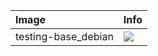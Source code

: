 | Image  | Info |
| :----- | :--- |
| testing-base_debian | [![](https://images.microbadger.com/badges/image/dunecommunity/testing-base_debian.svg)](http://microbadger.com/images/dunecommunity/testing-base_debian "testing-base_debian layer") |

